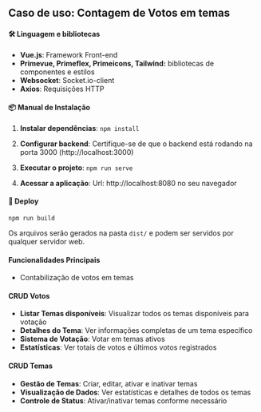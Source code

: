 ## Caso de uso: Contagem de Votos em temas 
#### 🛠️ Linguagem e bibliotecas
- **Vue.js**: Framework Front-end
- **Primevue, 
    Primeflex, 
    Primeicons,
    Tailwind:** bibliotecas de componentes e estilos
- **Websocket**: Socket.io-client
- **Axios**: Requisições HTTP

#### 📦 Manual de Instalação

1. **Instalar dependências**: ```npm install```

2. **Configurar backend**:
Certifique-se de que o backend está rodando na porta 3000 (http://localhost:3000)

3. **Executar o projeto**: ```npm run serve```

4. **Acessar a aplicação**:
Url:  http://localhost:8080 no seu navegador

#### 🚀 Deploy

```npm run build```

Os arquivos serão gerados na pasta `dist/` e podem ser servidos por qualquer servidor web.

#### Funcionalidades Principais
- Contabilização de votos em temas

#### CRUD Votos
- **Listar Temas disponíveis**: Visualizar todos os temas disponíveis para votação
- **Detalhes do Tema**: Ver informações completas de um tema específico
- **Sistema de Votação**: Votar em temas ativos
- **Estatísticas**: Ver totais de votos e últimos votos registrados

#### CRUD Temas
- **Gestão de Temas**: Criar, editar, ativar e inativar temas
- **Visualização de Dados**: Ver estatísticas e detalhes de todos os temas
- **Controle de Status**: Ativar/inativar temas conforme necessário
